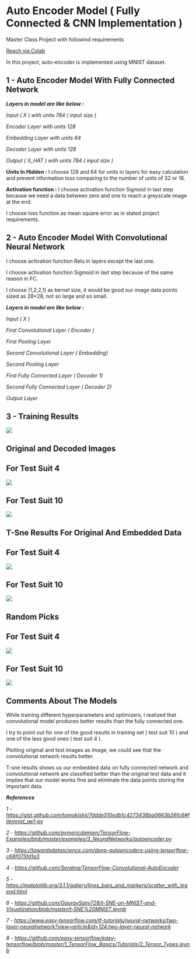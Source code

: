 # Auto Encoder Model ( Fully Connected & CNN Implementation ) 
Master Class Project with followind requirements 

[Reach via Colab](https://colab.research.google.com/drive/1t-EHlS9G04PF7jcnPd_l47aoRJ8pcaBR#scrollTo=LRpZsKC6aQY6)

In this project, auto-encoder is implemented using MNIST dataset. 

## 1 - Auto Encoder Model With Fully Connected Network

***Layers in model are like below :***

*Input ( X ) with units 784 ( input size )*

*Encoder Layer with units 128*

*Embedding Layer with units 64*

*Decoder Layer with units 128*

*Output ( X_HAT ) with units 784 ( input size )*

**Units In Hidden :** I choose 128 and 64 for units in layers for easy calculation and
prevent information loss comparing to the number of units of 32 or 16.

**Activation function :** I choose activation function Sigmoid in last step because we need
a data between zero and one to reach a greyscale image at the end.

I choose loss function as mean square error as in stated project requirements.

## 2 - Auto Encoder Model With Convolutional Neural Network

I choose activation function Relu in layers except the last one.

I choose activation function Sigmoid in last step because of the same reason in FC.

I choose (1,2,2,1) as kernel size, it would be good our image data points sized as 28*28, not so large and so small.

***Layers in model are like below :***

*Input ( X )*

*First Convolutional Layer ( Encoder )*

*First Pooling Layer*

*Second Convolutional Layer ( Embedding)*

*Second Pooling Layer*

*First Fully Connected Layer ( Decoder 1)*

*Second Fully Connected Layer ( Decoder 2)*

*Output Layer*

## 3 - Training Results 
![](https://github.com/mateskarayol/deep-learning-1-auto-encoder/blob/master/results/training_results.png) 


## Original and Decoded Images 

## For Test Suit 4
![](https://github.com/mateskarayol/deep-learning-1-auto-encoder/blob/master/results/test_suit_4_encoded_decoded.png) 


## For Test Suit 10
![](https://github.com/mateskarayol/deep-learning-1-auto-encoder/blob/master/results/test_suit_10_encoded_decoded.png) 


## T-Sne Results For Original And Embedded Data 

## For Test Suit 4 
![](https://github.com/mateskarayol/deep-learning-1-auto-encoder/blob/master/results/test_suit_4_fcn_cnn_comparison.png) 


## For Test Suit 10 
![](https://github.com/mateskarayol/deep-learning-1-auto-encoder/blob/master/results/test_suit_10_fcn_cnn_comparison.png) 


## Random Picks 

## For Test Suit 4
![](https://github.com/mateskarayol/deep-learning-1-auto-encoder/blob/master/results/test_suit_4_random_picks.png)


## For Test Suit 10 
![](https://github.com/mateskarayol/deep-learning-1-auto-encoder/blob/master/results/test_suit_10_random_picks.png)


## Comments About The Models
While training different hyperparameters and optimizers, I realized that convolutional model produces better results than the fully connected one.

I try to point out for one of the good results in training set ( test suit 10 ) and one of the less good ones ( test suit 4 ).

Plotting original and test images as image, we could see that the convolutional network results better.

T-sne results shows us our embedded data on fully connected network and convolutional network are classified better than the original test data and it implies that
our model works fine and eliminate the data points storing the important data.

***References***

*1 - https://gist.github.com/tomokishii/7ddde510edb1c4273438ba0663b26fc6#filemnist_ae1-py*

*2 - https://github.com/aymericdamien/TensorFlow-Examples/blob/master/examples/3_NeuralNetworks/autoencoder.py*

*3 - https://towardsdatascience.com/deep-autoencoders-using-tensorflow-c68f075fd1a3*

*4 - https://github.com/Seratna/TensorFlow-Convolutional-AutoEncoder*

*5 - https://matplotlib.org/3.1.1/gallery/lines_bars_and_markers/scatter_with_legend.html*

*6 - https://github.com/GauravSaini728/t-SNE-on-MNIST-and-Visualization/blob/master/t-SNE%20MNIST.ipynb*

*7 - https://www.easy-tensorflow.com/tf-tutorials/neural-networks/two-layer-neuralnetwork?view=article&id=124:two-layer-neural-network*

*8 - https://github.com/easy-tensorflow/easy-tensorflow/blob/master/1_TensorFlow_Basics/Tutorials/2_Tensor_Types.ipynb*

